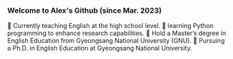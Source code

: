### Welcome to Alex's Github (since Mar. 2023)

🌳 Currently teaching English at the high school level.
🌳 learning Python programming to enhance research capabilities.
🌳 Hold a Master’s degree in English Education from Gyeongsang National University (GNU).
🌳 Pursuing a Ph.D. in English Education at Gyeongsang National University.

